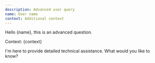 ```yaml
---
description: Advanced user query
name: User name
context: Additional context
---
```

Hello {name}, this is an advanced question.

Context: {context}

I'm here to provide detailed technical assistance. What would you like to know?